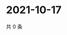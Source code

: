 # 2021-10-17

共 0 条

<!-- BEGIN WEIBO -->
<!-- 最后更新时间 Sun Oct 17 2021 22:12:45 GMT+0800 (China Standard Time) -->

<!-- END WEIBO -->
